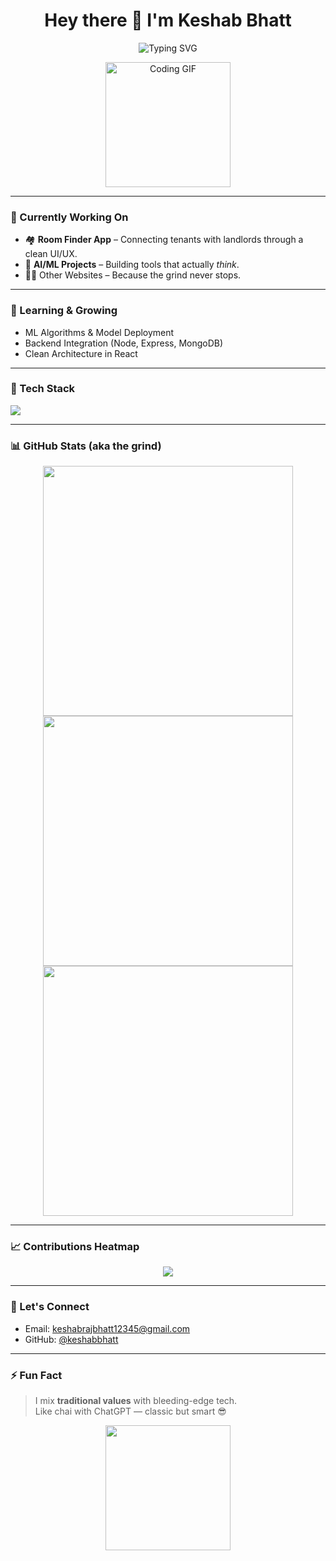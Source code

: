 <h1 align="center">Hey there 👋 I'm Keshab Bhatt</h1>

<p align="center">
  <img src="https://readme-typing-svg.demolab.com?font=Fira+Code&weight=500&pause=1000&color=F72798&center=true&vCenter=true&width=435&lines=Frontend+Dev,+AI learner,+Problem+Solver;Building+Room+Finder+and+AI+Projects" alt="Typing SVG" />
</p>

<p align="center">
  <img src="https://media.giphy.com/media/qgQUggAC3Pfv687qPC/giphy.gif" width="200" alt="Coding GIF" />
</p>

---

### 🚀 Currently Working On
- 🏘️ **Room Finder App** – Connecting tenants with landlords through a clean UI/UX.
- 🤖 **AI/ML Projects** – Building tools that actually *think*.
- 🧑‍💻 Other Websites – Because the grind never stops.

---

### 🧠 Learning & Growing
- ML Algorithms & Model Deployment
- Backend Integration (Node, Express, MongoDB)
- Clean Architecture in React

---

### 🔧 Tech Stack
<p align="left">
  <img src="https://skillicons.dev/icons?i=html,css,js,react,tailwind,python,mongodb,mysql,nodejs,figma" />
</p>

---

### 📊 GitHub Stats (aka the grind)
<p align="center">
  <img src="https://github-readme-stats.vercel.app/api?username=keshabbhatt&show_icons=true&theme=radical&rank_icon=github&include_all_commits=true&count_private=true" width="400" />
  <img src="https://github-readme-streak-stats.herokuapp.com/?user=keshabbhatt&theme=radical" width="400" />
  <img src="https://github-readme-stats.vercel.app/api/top-langs/?username=keshabbhatt&layout=compact&theme=radical" width="400"/>
</p>

---

### 📈 Contributions Heatmap
<p align="center">
  <img src="https://github-readme-activity-graph.vercel.app/graph?username=keshabbhatt&theme=react-dark&hide_border=true" />
</p>

---

### 💬 Let's Connect
- Email: [keshabrajbhatt12345@gmail.com](mailto:keshabrajbhatt12345@gmail.com)
- GitHub: [@keshabbhatt](https://github.com/keshabbhatt)

---

### ⚡ Fun Fact  
> I mix **traditional values** with bleeding-edge tech.  
> Like chai with ChatGPT — classic but smart 😎

<p align="center">
  <img src="https://media.giphy.com/media/ZVik7pBtu9dNS/giphy.gif" width="200" />
</p>
